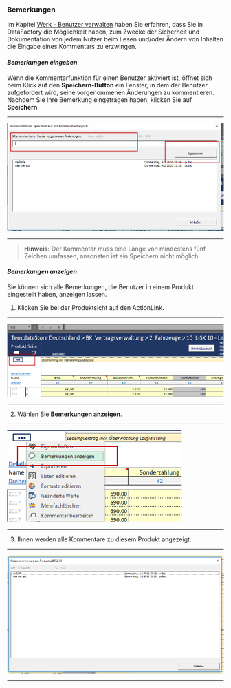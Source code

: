 ### Bemerkungen

Im Kapitel [Werk - Benutzer verwalten](../werk/benutzer-verwalten.md) haben Sie erfahren, dass Sie in DataFactory die Möglichkeit haben, zum Zwecke der Sicherheit und Dokumentation von jedem Nutzer beim Lesen und/oder Ändern von Inhalten die Eingabe eines Kommentars zu erzwingen.

#### *Bemerkungen eingeben*
Wenn die Kommentarfunktion für einen Benutzer aktiviert ist, öffnet sich beim Klick auf den **Speichern-Button** ein Fenster, in dem der Benutzer aufgefordert wird, seine vorgenommenen Änderungen zu kommentieren. Nachdem Sie Ihre Bemerkung eingetragen haben, klicken Sie auf **Speichern**.

---
![](/Pictures/Excel-Client/Datenerfassung/Bemerkungen/bemerkungen_1.png)

---

> **Hinweis:** Der Kommentar muss eine Länge von mindestens fünf Zeichen umfassen, ansonsten ist ein Speichern nicht möglich.

#### *Bemerkungen anzeigen*
Sie können sich alle Bemerkungen, die Benutzer in einem Produkt eingestellt haben, anzeigen lassen.

1) Klicken Sie bei der Produktsicht auf den ActionLink.

---
![](/Pictures/Excel-Client/Datenerfassung/Bemerkungen/bemerkungen_2.png)

---

2) Wählen Sie **Bemerkungen anzeigen**.

---
![](/Pictures/Excel-Client/Datenerfassung/Bemerkungen/bemerkungen_3.png)

---

3) Ihnen werden alle Kommentare zu diesem Produkt angezeigt.

---
![](/Pictures/Excel-Client/Datenerfassung/Bemerkungen/bemerkungen_4.png)

---
